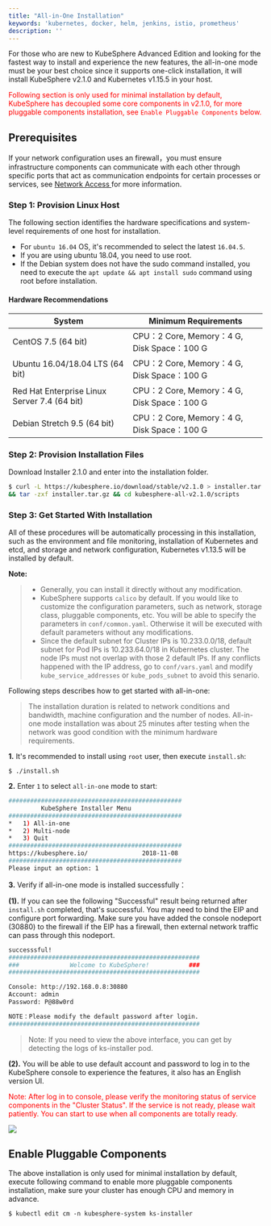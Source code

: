 ```yaml
---
title: "All-in-One Installation"
keywords: 'kubernetes, docker, helm, jenkins, istio, prometheus'
description: ''
---
```


For those who are new to KubeSphere Advanced Edition and looking for the fastest way to install and experience the new features, the all-in-one mode must be your best choice since it supports one-click installation, it will install KubeSphere v2.1.0 and Kubernetes v1.15.5 in your host.

<font color=red>Following section is only used for minimal installation by default, KubeSphere has decoupled some core components in v2.1.0, for more pluggable components installation, see `Enable Pluggable Components` below.</font>


<!-- <asciinema-player src="/all-in-one.json" cols="99" rows="41"></asciinema-player> -->

## Prerequisites

If your network configuration uses an firewall，you must ensure infrastructure components can communicate with each other through specific ports that act as communication endpoints for certain processes or services, see [Network Access
](https://github.com/kubesphere/ks-installer/blob/master/docs/NetWorkAccess.md) for more information.

### Step 1: Provision Linux Host

The following section identifies the hardware specifications and system-level requirements of one host for installation.

- For `ubuntu 16.04` OS, it's recommended to select the latest `16.04.5`.
- If you are using ubuntu 18.04, you need to use root.
- If the Debian system does not have the sudo command installed, you need to execute the `apt update && apt install sudo` command using root before installation.

#### Hardware Recommendations

| System  | Minimum Requirements |
| ------- | ----------- |
| CentOS 7.5 (64 bit)         | CPU：2 Core,  Memory：4 G, Disk Space：100 G |
| Ubuntu 16.04/18.04 LTS (64 bit)   | CPU：2 Core,  Memory：4 G, Disk Space：100 G |
| Red Hat Enterprise Linux Server 7.4 (64 bit) | CPU：2 Core,  Memory：4 G, Disk Space：100 G  |
|Debian Stretch 9.5 (64 bit)| CPU：2 Core,  Memory：4 G, Disk Space：100 G  |

### Step 2: Provision Installation Files

Download Installer 2.1.0 and enter into the installation folder.

```bash
$ curl -L https://kubesphere.io/download/stable/v2.1.0 > installer.tar.gz \
&& tar -zxf installer.tar.gz && cd kubesphere-all-v2.1.0/scripts
```

### Step 3: Get Started With Installation

All of these procedures will be automatically processing in this installation, such as the environment and file monitoring, installation of Kubernetes and etcd, and storage and network configuration, Kubernetes v1.13.5 will be installed by default.

**Note:**

> - Generally, you can install it directly without any modification.
> - KubeSphere supports `calico` by default. If you would like to customize the configuration parameters, such as network, storage class, pluggable components, etc. You will be able to specify the parameters in `conf/common.yaml`. Otherwise it will be executed with default parameters without any modifications.
> - Since the default subnet for Cluster IPs is 10.233.0.0/18, default subnet for Pod IPs is 10.233.64.0/18 in Kubernetes cluster. The node IPs must not overlap with those 2 default IPs. If any conflicts happened with the IP address, go to `conf/vars.yaml` and modify `kube_service_addresses` or `kube_pods_subnet` to avoid this senario.

Following steps describes how to get started with all-in-one:

> The installation duration is related to network conditions and bandwidth, machine configuration and the number of nodes. All-in-one mode installation was about 25 minutes after testing when the network was good condition with the minimum hardware requirements.

**1.** It's recommended to install using `root` user, then execute `install.sh`:

```
$ ./install.sh
```

**2.** Enter `1` to select `all-in-one` mode to start:

```bash
################################################
         KubeSphere Installer Menu
################################################
*   1) All-in-one
*   2) Multi-node
*   3) Quit
################################################
https://kubesphere.io/               2018-11-08
################################################
Please input an option: 1
```

**3.** Verify if all-in-one mode is installed successfully：

**(1).** If you can see the following "Successful" result being returned after `install.sh` completed, that's successful. You may need to bind the EIP and configure port forwarding. Make sure you have added the console nodeport (30880) to the firewall if the EIP has a firewall, then external network traffic can pass through this nodeport.

```bash
successsful!
#####################################################
###              Welcome to KubeSphere!           ###
#####################################################

Console: http://192.168.0.8:30880
Account: admin
Password: P@88w0rd

NOTE：Please modify the default password after login.
#####################################################
```

> Note: If you need to view the above interface, you can get by detecting the logs of ks-installer pod.

**(2).** You will be able to use default account and password to log in to the KubeSphere console to experience the features, it also has an English version UI.

<font color=red>Note: After log in to console, please verify the monitoring status of service components in the "Cluster Status". If the service is not ready, please wait patiently. You can start to use when all components are totally ready.</font>

![](https://pek3b.qingstor.com/kubesphere-docs/png/20191125003158.png)

## Enable Pluggable Components

The above installation is only used for minimal installation by default, execute following command to enable more pluggable components installation, make sure your cluster has enough CPU and memory in advance.

```
$ kubectl edit cm -n kubesphere-system ks-installer
```
